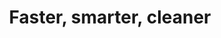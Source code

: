 ---
layout: homepage

title: Faster, smarter, cleaner

strapline: Join us in shaping the future of theguardian.com

proposition: "There's one principle at the core of how we work: we test as we develop. That's why we'll be updating elements of this site constantly over the next few months.<br />It's also why your feedback is so important to us – <a href='/feedback/'>please share yours</a>.<br />You can follow updates on our blog <a href='/blog/'>here</a>."

sections:
---